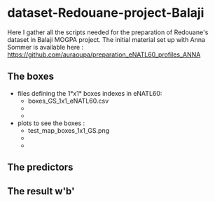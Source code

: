 # dataset-Redouane-project-Balaji

Here I gather all the scripts needed for the preparation of Redouane's dataset in Balaji MOGPA project.
The initial material set up with Anna Sommer is available here : https://github.com/auraoupa/preparation_eNATL60_profiles_ANNA

## The boxes 

  - files defining the 1°x1° boxes indexes in eNATL60:
    - boxes_GS_1x1_eNATL60.csv
    - 
    -
  - plots to see the boxes :
    - test_map_boxes_1x1_GS.png
    -
    -
  
## The predictors
## The result w'b'
